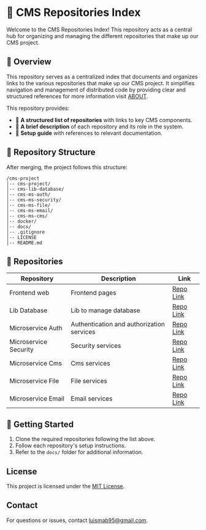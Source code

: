 # 📌 CMS Repositories Index

Welcome to the CMS Repositories Index! This repository acts as a central hub for organizing and managing the different repositories that make up our CMS project.

## 🚀 Overview

This repository serves as a centralized index that documents and organizes links to the various repositories that make up our CMS project. It simplifies navigation and management of distributed code by providing clear and structured references for more information visit [ABOUT](ABOUT.md).

This repository provides:
- 📂 **A structured list of repositories** with links to key CMS components.
- 📝 **A brief description** of each repository and its role in the system.
- 📑 **Setup guide** with references to relevant documentation.


## 📌 Repository Structure

After merging, the project follows this structure:

```plaintext
/cms-project
│-- cms-project/
│-- cms-lib-database/
│-- cms-ms-auth/
│-- cms-ms-security/
│-- cms-ms-file/
│-- cms-ms-email/
│-- cms-ms-cms/
│-- docker/
│-- docs/
│-- .gitignore
│-- LICENSE
│-- README.md
```

## 🔗 Repositories

| Repository | Description | Link |
|------------|-------------|------|
| Frontend web | Frontend pages | [Repo Link](https://github.com/luismab95/cms-frontend.git) |
| Lib Database | Lib to manage database | [Repo Link](https://github.com/luismab95/cms-lib-database.git) |
| Microservice Auth | Authentication and authorization services | [Repo Link](https://github.com/luismab95/cms-ms-auth.git) |
| Microservice Security | Security services | [Repo Link](https://github.com/luismab95/cms-ms-security.git) |
| Microservice Cms | Cms services | [Repo Link](https://github.com/luismab95/cms-ms-cms.git) |
| Microservice File | File services | [Repo Link](https://github.com/luismab95/cms-ms-file.git) |
| Microservice Email | Email services | [Repo Link](https://github.com/luismab95/cms-ms-email.git) |

## 📖 Getting Started

1. Clone the required repositories following the list above.
2. Follow each repository's setup instructions.
3. Refer to the `docs/` folder for additional information.


## License
This project is licensed under the [MIT License](LICENSE).

## Contact
For questions or issues, contact [luismab95@gmail.com](mailto:luismab95@gmail.com).

